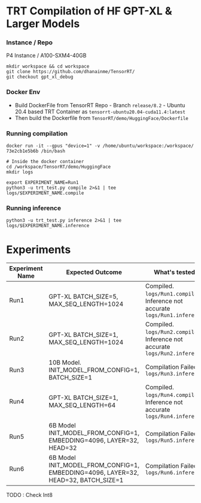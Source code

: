 # TRT Compilation of HF GPT-XL & Larger Models

### Instance  / Repo

P4 Instance / A100-SXM4-40GB
```
mkdir workspace && cd workspace
git clone https://github.com/dhanainme/TensorRT/
git checkout gpt_xl_debug
```


### Docker Env

* Build DockerFile from TensorRT Repo - Branch `release/8.2` - Ubuntu 20.4 based TRT Container as `tensorrt-ubuntu20.04-cuda11.4:latest`
* Then build the Dockerfile from `TensorRT/demo/HuggingFace/Dockerfile` 


### Running compilation
```
docker run -it --gpus "device=1" -v /home/ubuntu/workspace:/workspace/ 73e2cb1e5b6b /bin/bash

# Inside the docker container
cd /workspace/TensorRT/demo/HuggingFace
mkdir logs

export EXPERIMENT_NAME=Run1
python3 -u trt_test.py compile 2>&1 | tee logs/$EXPERIMENT_NAME.compile
```

### Running inference
```
python3 -u trt_test.py inference 2>&1 | tee logs/$EXPERIMENT_NAME.inference
```



# Experiments

| Experiment Name| Expected Outcome | What's tested |
|------------|----------|---------------|
|Run1 | GPT-XL BATCH_SIZE=5, MAX_SEQ_LENGTH=1024| Compiled. `logs/Run1.compile`. Inference not accurate `logs/Run1.inference`|
|Run2 | GPT-XL BATCH_SIZE=1, MAX_SEQ_LENGTH=1024 | Compiled. `logs/Run2.compile`. Inference not accurate `logs/Run2.inference` |
|Run3 | 10B Model. INIT_MODEL_FROM_CONFIG=1, BATCH_SIZE=1 |Compilation Failed - `logs/Run3.inference`|
|Run4 | GPT-XL BATCH_SIZE=1, MAX_SEQ_LENGTH=64 |Compiled. `logs/Run4.compile`. Inference not accurate `logs/Run4.inference`|
|Run5 | 6B Model INIT_MODEL_FROM_CONFIG=1, EMBEDDING=4096, LAYER=32, HEAD=32| Compilation Failed - `logs/Run5.inference`|
|Run6 | 6B Model INIT_MODEL_FROM_CONFIG=1, EMBEDDING=4096, LAYER=32, HEAD=32, BATCH_SIZE=1|Compilation Failed - `logs/Run6.inference`|

TODO : Check Int8
